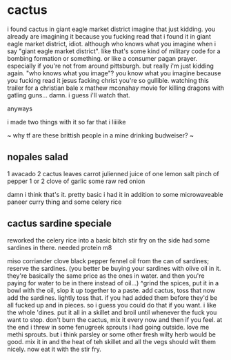 # cactus 

i found cactus in giant eagle market district
imagine that
just kidding. you already are imagining it because you fucking read that i found it in giant eagle market district, idiot.
although who knows what you imagine when i say "giant eagle market district". like that's some kind of military code for a bombing formation or something. or like a consumer pagan prayer. especially if you're not from around pittsburgh.
but really i'm just kidding again. "who knows what you image"? you know what you imagine because you fucking read it jesus facking christ you're so gullible.
watching this trailer for a christian bale x mathew mconahay movie for killing dragons with gatling guns... damn. i guess i'll watch that. 

anyways

i made two things with it so far that i liiiike

~ why tf are these brittish people in a mine drinking budweiser? ~

## nopales salad

1 avacado
2 cactus leaves
carrot julienned
juice of one lemon
salt
pinch of pepper
1 or 2 clove of garlic
some raw red onion

damn i think that's it.
pretty basic
i had it in addition to some microwaveable paneer curry thing
and some celery rice



## cactus sardine speciale

reworked the celery rice into a basic bitch stir fry 
on the side had some sardines in there. needed protein m8

miso
corriander
clove
black pepper
fennel
oil from the can of sardines; reserve the sardines. (you better be buying your sardines with olive oil in it. they're basically the same price as the ones in water. and then you're paying for water to be in there instead of oil...)
^grind the spices, put it in a bowl with the oil, slop it up together to a paste. 
add cactus, toss that
now add the sardines. lightly toss that. if you had added them before they'd be all fucked up and in pieces. so i guess you could do that if you want. i like the whole 'dines.
put it all in a skillet and broil until whenever the fuck you want to stop. 
don't burn the cactus, mix it every now and then if you feel.
at the end i threw in some fenugreek sprouts i had going outside. love me methi sprouts.
but i think parsley or some other fresh wilty herb would be good.
mix it in and the heat of teh skillet and all the vegs should wilt them nicely.
now eat it with the stir fry.